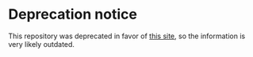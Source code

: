 # Deprecation notice

This repository was deprecated in favor of [this site](https://woa-project.github.io/LumiaWOA/guides/), so the information is very likely outdated.

